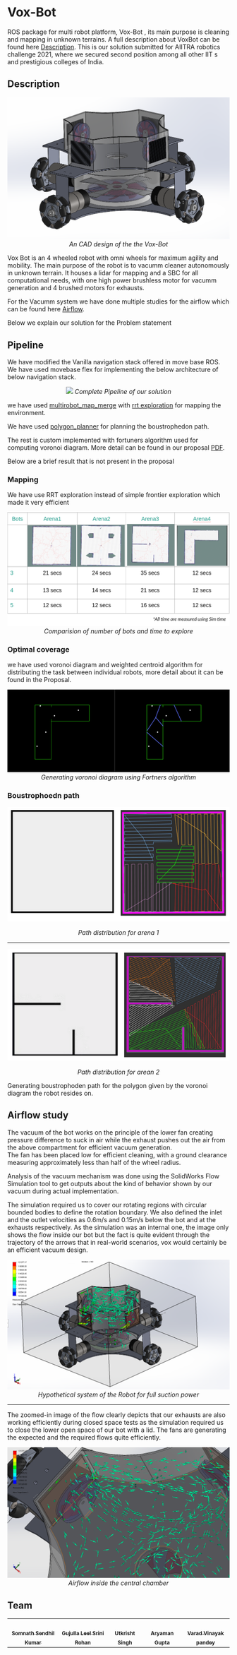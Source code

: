 # Vox-Bot

ROS package for multi robot platform, Vox-Bot , its main purpose is cleaning and mapping in unknown terrains. A full description about VoxBot can be found here <a href="#desciption">Description</a>. This is our solution submitted for AIITRA robotics challenge 2021, where we secured second position among all other IIT s and prestigious colleges of India.

## Description

<p align="center">
<img src="media/vox-bot-description.png"/>
<i>An CAD design of the the Vox-Bot</i>
</p>

Vox Bot is an 4 wheeled robot with omni wheels for maximum agility and mobility. The main purpose of the robot is to vacumm cleaner autonomously in unknown terrain.
It houses a lidar for mapping and a SBC for all computational needs, with one high power brushless motor for vacumm generation and 4 brushed motors for exhausts.

For the Vacumm system we have done multiple studies for the airflow which can be found here <a href="#airflowstudy">Airflow</a>.

Below we explain our solution for the Problem statement

## Pipeline

We have modified the Vanilla navigation stack offered in move base ROS. We have used movebase flex for implementing the below architecture of below navigation stack.

<p align="center">
<img src="media/pipeline.png"/>
<i>Complete Pipeline of our solution</i>
</p>

we have used [multirobot_map_merge](http://wiki.ros.org/multirobot_map_merge) with [rrt exploration](http://wiki.ros.org/rrt_exploration) for mapping the environment.

We have used [polygon_planner](https://github.com/ethz-asl/polygon_coverage_planning) for planning the boustrophedon path.

The rest is custom implemented with fortuners algorithm used for computing voronoi diagram. More detail can be found in our proposal [PDF](media/proposal.pdf).

Below are a brief result that is not present in the proposal
### Mapping 
We have use RRT exploration instead of simple frontier exploration which made it very efficient

<p align="center">
<img src="media/mapping_time.png"/>
<i>Comparision of number of bots and time to explore</i>
</p>

### Optimal coverage

we have used voronoi diagram and weighted centroid algorithm for distributing the task between individual robots, more detail about it can be found in the Proposal.

<p align="center">
<img src="media/voronoi.png"/>
<i>Generating voronoi diagram using Fortners algorithm</i>
</p>

### Boustrophoedn path

<p align="center">
<img src="media/bpath1.png"/>
</p>
<p align="center">
<i>Path distribution for arena 1</i>
</p>
<hr/>
<p align="center">
<img src="media/bpath2.png"/> 
</p>
<p align="center">
<i>Path distribution for arean 2</i>
</p>

Generating boustrophoden path for the polygon given by the voronoi diagram the robot resides on.

## Airflow study

The vacuum of the bot works on the principle of the lower fan creating pressure difference to suck in air while the exhaust pushes out the air from the above compartment for efficient vacuum generation.  
The fan has been placed low for efficient cleaning, with a ground clearance measuring approximately less than half of the wheel radius.

Analysis of the vacuum mechanism was done using the SolidWorks Flow Simulation tool to get outputs about the kind of behavior shown by our vacuum during actual implementation.

The simulation required us to cover our rotating regions with circular bounded bodies to define the rotation boundary. We also defined the inlet and the outlet velocities as 0.6m/s and 0.15m/s below the bot and at the exhausts respectively. As the simulation was an internal one, the image only shows the flow inside our bot but the fact is quite evident through the trajectory of the arrows that in real-world scenarios, vox would certainly be an efficient vacuum design.

<p align="center">
<img src="media/airflow-study.png"/>
<i>Hypothetical system of the Robot for full suction power</i>
</p>
<hr/>

The zoomed-in image of the flow clearly depicts that our exhausts are also working efficiently during closed space tests as the simulation required us to close the lower open space of our bot with a lid. The fans are generating the expected and the required flows quite efficiently.


<p align="center">
<img src="media/airflow-closeup.png"/>
<i>Airflow inside the central chamber</i>
</p>

## Team
<table>
 <td align="center">
     <a href="https://github.com/hex-plex">
    <img src="https://avatars0.githubusercontent.com/u/56990337?s=460&v=4" width="100px;" alt=""/><br /><sub><b>Somnath Sendhil Kumar </b></sub></a><br />
    </td>
    <td align="center">
     <a href="https://github.com/Srini-Rohan">
    <img src="https://avatars.githubusercontent.com/u/76437900?s=460&v=4" width="100px;" alt=""/><br /><sub><b>Gujulla Leel Srini Rohan</b></sub></a><br />
	</td>
	<td align="center">
     <a href="https://github.com/jsparrow08">
    <img src="https://avatars.githubusercontent.com/u/77740824?s=460&v=4" width="100px;" alt=""/><br /><sub><b>Utkrisht Singh</b></sub></a><br />
	</td>
	<td align="center">
     <a href="https://github.com/phoenixrider12">
    <img src="https://avatars.githubusercontent.com/u/76533398?s=460&v=4" width="100px;" alt=""/><br /><sub><b>Aryaman Gupta</b></sub></a><br />
	</td>
    <td align="center">
     <a href="https://github.com/GeneralVader">
    <img src="https://avatars.githubusercontent.com/u/77744383?s=460&v=4" width="100px;" alt=""/><br /><sub><b>Varad Vinayak pandey</b></sub></a><br />
	</td>

</table>
